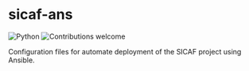 sicaf-ans
=========

![Python](https://img.shields.io/badge/python-v3.6+-blue.svg)
![Contributions welcome](https://img.shields.io/badge/contributions-welcome-orange.svg)

Configuration files for automate deployment of the SICAF project using Ansible.

